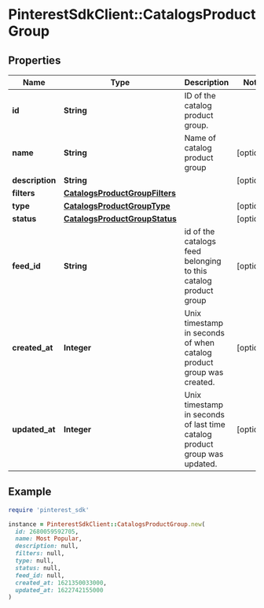 # PinterestSdkClient::CatalogsProductGroup

## Properties

| Name | Type | Description | Notes |
| ---- | ---- | ----------- | ----- |
| **id** | **String** | ID of the catalog product group. |  |
| **name** | **String** | Name of catalog product group | [optional] |
| **description** | **String** |  | [optional] |
| **filters** | [**CatalogsProductGroupFilters**](CatalogsProductGroupFilters.md) |  |  |
| **type** | [**CatalogsProductGroupType**](CatalogsProductGroupType.md) |  | [optional] |
| **status** | [**CatalogsProductGroupStatus**](CatalogsProductGroupStatus.md) |  | [optional] |
| **feed_id** | **String** | id of the catalogs feed belonging to this catalog product group | [optional] |
| **created_at** | **Integer** | Unix timestamp in seconds of when catalog product group was created. | [optional] |
| **updated_at** | **Integer** | Unix timestamp in seconds of last time catalog product group was updated. | [optional] |

## Example

```ruby
require 'pinterest_sdk'

instance = PinterestSdkClient::CatalogsProductGroup.new(
  id: 2680059592705,
  name: Most Popular,
  description: null,
  filters: null,
  type: null,
  status: null,
  feed_id: null,
  created_at: 1621350033000,
  updated_at: 1622742155000
)
```

